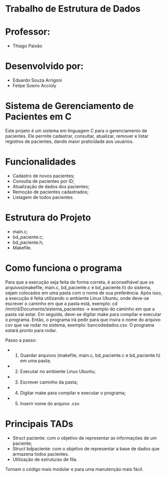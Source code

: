 # Trabalho de Estrutura de Dados

# Professor:
- Thiago Paixão

# Desenvolvido por:
- Eduardo Souza Arrigoni
- Felipe Soeiro Accioly


# Sistema de Gerenciamento de Pacientes em C

Este projeto é um sistema em linguagem C para o gerenciamento de pacientes. Ele permite cadastrar, consultar, atualizar, remover e listar registros de pacientes, dando maior praticidade aos usuários.


# Funcionalidades

- Cadastro de novos pacientes;
- Consulta de pacientes por ID;
- Atualização de dados dos pacientes;
- Remoção de pacientes cadastrados;
- Listagem de todos pacientes.


# Estrutura do Projeto

- main.c;
- bd_paciente.c;
- bd_paciente.h;
- Makefile.


# Como funciona o programa

Para que a execução seja feita de forma correta, é aconselhável que os arquivos(makefile, main.c, bd_paciente.c e bd_paciente.h) do sistema, sejam colocados em uma pasta com o nome de sua preferência. Após isso, a execução é feita utilizando o ambiente Linux Ubuntu, onde deve-se escrever o caminho em que a pasta está, exemplo: cd /mnt/d/Documents/sistema_pacientes -> exemplo do caminho em que a pasta vai estar. Em seguida, deve-se digitar make para compilar e executar o programa. Então, o programa irá pedir para que insira o nome do arquivo csv que vai rodar no sistema, exemplo: bancodedados.csv. O programa estará pronto para rodar.

Passo a passo: 
- 1. Guardar arquivos (makefile, main.c, bd_paciente.c e bd_paciente.h) em uma pasta;
- 2. Executar no ambiente Linux Ubuntu;
- 3. Escrever caminho da pasta;
- 4. Digitar make para compilar e executar o programa;
- 5. Inserir nome do arquivo .csv.


# Principais TADs

- Struct paciente: com o objetivo de representar as informações de um paciente;
- Struct bdpaciente: com o objetivo de representar a base de dados que armazena todos pacientes.
- Utilização de estruturas de fila.

Tornam o código mais modular e para uma manutenção mais fácil.
